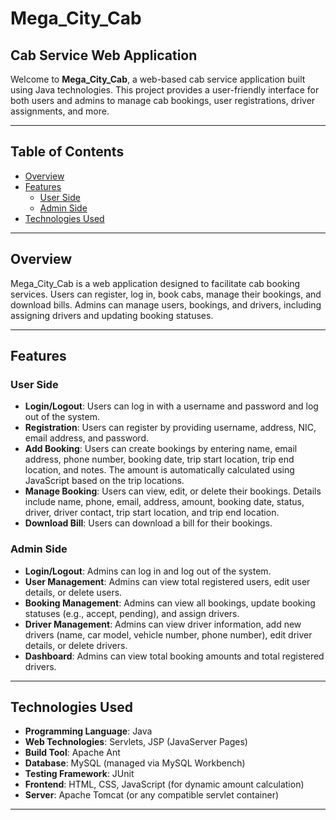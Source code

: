 # Mega_City_Cab

## Cab Service Web Application

Welcome to **Mega_City_Cab**, a web-based cab service application built using Java technologies. This project provides a user-friendly interface for both users and admins to manage cab bookings, user registrations, driver assignments, and more.

---

## Table of Contents
- [Overview](#overview)
- [Features](#features)
  - [User Side](#user-side)
  - [Admin Side](#admin-side)
- [Technologies Used](#technologies-used)


---

## Overview
Mega_City_Cab is a web application designed to facilitate cab booking services. Users can register, log in, book cabs, manage their bookings, and download bills. Admins can manage users, bookings, and drivers, including assigning drivers and updating booking statuses.

---

## Features

### User Side
- **Login/Logout**: Users can log in with a username and password and log out of the system.
- **Registration**: Users can register by providing username, address, NIC, email address, and password.
- **Add Booking**: Users can create bookings by entering name, email address, phone number, booking date, trip start location, trip end location, and notes. The amount is automatically calculated using JavaScript based on the trip locations.
- **Manage Booking**: Users can view, edit, or delete their bookings. Details include name, phone, email, address, amount, booking date, status, driver, driver contact, trip start location, and trip end location.
- **Download Bill**: Users can download a bill for their bookings.

### Admin Side
- **Login/Logout**: Admins can log in and log out of the system.
- **User Management**: Admins can view total registered users, edit user details, or delete users.
- **Booking Management**: Admins can view all bookings, update booking statuses (e.g., accept, pending), and assign drivers.
- **Driver Management**: Admins can view driver information, add new drivers (name, car model, vehicle number, phone number), edit driver details, or delete drivers.
- **Dashboard**: Admins can view total booking amounts and total registered drivers.

---

## Technologies Used
- **Programming Language**: Java
- **Web Technologies**: Servlets, JSP (JavaServer Pages)
- **Build Tool**: Apache Ant
- **Database**: MySQL (managed via MySQL Workbench)
- **Testing Framework**: JUnit
- **Frontend**: HTML, CSS, JavaScript (for dynamic amount calculation)
- **Server**: Apache Tomcat (or any compatible servlet container)

---

